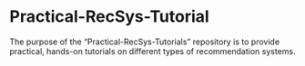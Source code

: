 # Practical-RecSys-Tutorial
The purpose of the “Practical-RecSys-Tutorials” repository is to provide practical, hands-on tutorials on different types of recommendation systems.
